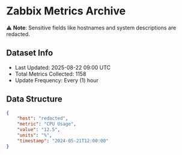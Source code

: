 # Zabbix Metrics Archive

⚠️ **Note**: Sensitive fields like hostnames and system descriptions are redacted.

## Dataset Info
- Last Updated: 2025-08-22 09:00 UTC
- Total Metrics Collected: 1158
- Update Frequency: Every (1) hour

## Data Structure
```json
{
    "host": "redacted",
    "metric": "CPU Usage",
    "value": "12.5",
    "units": "%",
    "timestamp": "2024-05-21T12:00:00"
}
```
